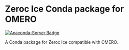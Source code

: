 # Zeroc Ice Conda package for OMERO
[![Anaconda-Server Badge](https://anaconda.org/manics/zeroc-ice/badges/version.svg)](https://anaconda.org/manics/zeroc-ice)

A Conda package for Zeroc Ice compatible with OMERO.
